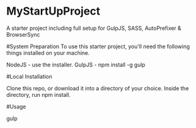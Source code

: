 # MyStartUpProject
A starter project including full setup for GulpJS, SASS, AutoPrefixer & BrowserSync

#System Preparation
To use this starter project, you'll need the following things installed on your machine.

NodeJS - use the installer.
GulpJS - npm install -g gulp

#Local Installation

Clone this repo, or download it into a directory of your choice.
Inside the directory, run npm install.

#Usage

gulp